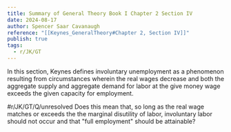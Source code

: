 ```yaml
---
title: Summary of General Theory Book I Chapter 2 Section IV
date: 2024-08-17
author: Spencer Saar Cavanaugh
reference: "[[Keynes_GeneralTheory#Chapter 2, Section IV]]"
publish: true
tags:
  - r/JK/GT
---
```

In this section, Keynes defines involuntary unemployment as a phenomenon resulting from circumstances wherein the real wages decrease and both the aggregate supply and aggregate demand for labor at the give money wage exceeds the given capacity for employment.

#r/JK/GT/Q/unresolved Does this mean that, so long as the real wage matches or exceeds the the marginal disutility of labor, involuntary labor should not occur and that "full employment" should be attainable?
